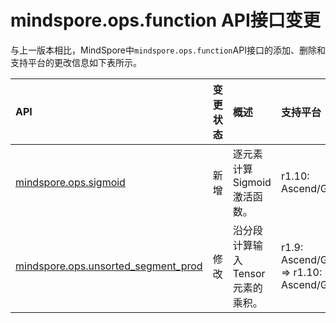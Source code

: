 # mindspore.ops.function API接口变更

与上一版本相比，MindSpore中`mindspore.ops.function`API接口的添加、删除和支持平台的更改信息如下表所示。

|API|变更状态|概述|支持平台|类别|
|:----|:----|:----|:----|:----
[mindspore.ops.sigmoid](https://mindspore.cn/docs/zh-CN/r1.10/api_python/ops/mindspore.ops.sigmoid.html#mindspore.ops.sigmoid)|新增|逐元素计算Sigmoid激活函数。|r1.10: Ascend/GPU/CPU|激活函数
[mindspore.ops.unsorted_segment_prod](https://mindspore.cn/docs/zh-CN/r1.10/api_python/ops/mindspore.ops.unsorted_segment_prod.html#mindspore.ops.unsorted_segment_prod)|修改|沿分段计算输入Tensor元素的乘积。|r1.9: Ascend/GPU/CPU => r1.10: Ascend/GPU|Array操作
